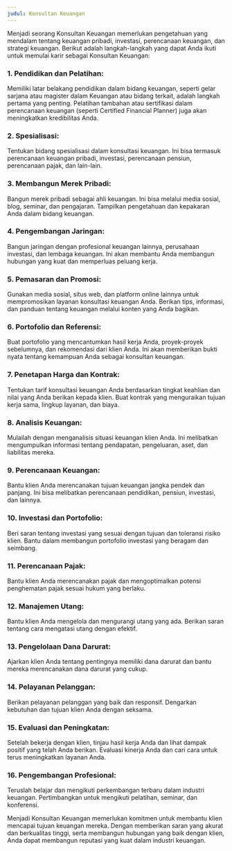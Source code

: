 ```yaml
---
judul: Konsultan Keuangan
---
```


Menjadi seorang Konsultan Keuangan memerlukan pengetahuan yang mendalam tentang keuangan pribadi, investasi, perencanaan keuangan, dan strategi keuangan. Berikut adalah langkah-langkah yang dapat Anda ikuti untuk memulai karir sebagai Konsultan Keuangan:

### 1. **Pendidikan dan Pelatihan:**

Memiliki latar belakang pendidikan dalam bidang keuangan, seperti gelar sarjana atau magister dalam Keuangan atau bidang terkait, adalah langkah pertama yang penting. Pelatihan tambahan atau sertifikasi dalam perencanaan keuangan (seperti Certified Financial Planner) juga akan meningkatkan kredibilitas Anda.

### 2. **Spesialisasi:**

Tentukan bidang spesialisasi dalam konsultasi keuangan. Ini bisa termasuk perencanaan keuangan pribadi, investasi, perencanaan pensiun, perencanaan pajak, dan lain-lain.

### 3. **Membangun Merek Pribadi:**

Bangun merek pribadi sebagai ahli keuangan. Ini bisa melalui media sosial, blog, seminar, dan pengajaran. Tampilkan pengetahuan dan kepakaran Anda dalam bidang keuangan.

### 4. **Pengembangan Jaringan:**

Bangun jaringan dengan profesional keuangan lainnya, perusahaan investasi, dan lembaga keuangan. Ini akan membantu Anda membangun hubungan yang kuat dan memperluas peluang kerja.

### 5. **Pemasaran dan Promosi:**

Gunakan media sosial, situs web, dan platform online lainnya untuk mempromosikan layanan konsultasi keuangan Anda. Berikan tips, informasi, dan panduan tentang keuangan melalui konten yang Anda bagikan.

### 6. **Portofolio dan Referensi:**

Buat portofolio yang mencantumkan hasil kerja Anda, proyek-proyek sebelumnya, dan rekomendasi dari klien Anda. Ini akan memberikan bukti nyata tentang kemampuan Anda sebagai konsultan keuangan.

### 7. **Penetapan Harga dan Kontrak:**

Tentukan tarif konsultasi keuangan Anda berdasarkan tingkat keahlian dan nilai yang Anda berikan kepada klien. Buat kontrak yang menguraikan tujuan kerja sama, lingkup layanan, dan biaya.

### 8. **Analisis Keuangan:**

Mulailah dengan menganalisis situasi keuangan klien Anda. Ini melibatkan mengumpulkan informasi tentang pendapatan, pengeluaran, aset, dan liabilitas mereka.

### 9. **Perencanaan Keuangan:**

Bantu klien Anda merencanakan tujuan keuangan jangka pendek dan panjang. Ini bisa melibatkan perencanaan pendidikan, pensiun, investasi, dan lainnya.

### 10. **Investasi dan Portofolio:**

Beri saran tentang investasi yang sesuai dengan tujuan dan toleransi risiko klien. Bantu dalam membangun portofolio investasi yang beragam dan seimbang.

### 11. **Perencanaan Pajak:**

Bantu klien Anda merencanakan pajak dan mengoptimalkan potensi penghematan pajak sesuai hukum yang berlaku.

### 12. **Manajemen Utang:**

Bantu klien Anda mengelola dan mengurangi utang yang ada. Berikan saran tentang cara mengatasi utang dengan efektif.

### 13. **Pengelolaan Dana Darurat:**

Ajarkan klien Anda tentang pentingnya memiliki dana darurat dan bantu mereka merencanakan dana darurat yang cukup.

### 14. **Pelayanan Pelanggan:**

Berikan pelayanan pelanggan yang baik dan responsif. Dengarkan kebutuhan dan tujuan klien Anda dengan seksama.

### 15. **Evaluasi dan Peningkatan:**

Setelah bekerja dengan klien, tinjau hasil kerja Anda dan lihat dampak positif yang telah Anda berikan. Evaluasi kinerja Anda dan cari cara untuk terus meningkatkan layanan Anda.

### 16. **Pengembangan Profesional:**

Teruslah belajar dan mengikuti perkembangan terbaru dalam industri keuangan. Pertimbangkan untuk mengikuti pelatihan, seminar, dan konferensi.

Menjadi Konsultan Keuangan memerlukan komitmen untuk membantu klien mencapai tujuan keuangan mereka. Dengan memberikan saran yang akurat dan berkualitas tinggi, serta membangun hubungan yang baik dengan klien, Anda dapat membangun reputasi yang kuat dalam industri keuangan.
